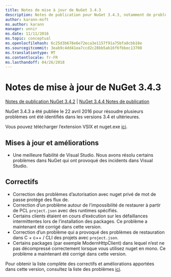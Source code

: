 ```yaml
---
title: Notes de mise à jour de NuGet 3.4.3
description: Notes de publication pour NuGet 3.4.3, notamment de problèmes connus, des correctifs de bogues, les fonctionnalités ajoutées et dcr.
author: karann-msft
ms.author: karann
manager: unnir
ms.date: 11/11/2016
ms.topic: conceptual
ms.openlocfilehash: 6c25d3b678e6e72eca3e1157f91a75bfa8cbb18e
ms.sourcegitcommit: 3eab9c4dd41ea7ccd2c28bb5ab16f6fbbec13708
ms.translationtype: MT
ms.contentlocale: fr-FR
ms.lasthandoff: 04/26/2018
---
```

# <a name="nuget-343-release-notes"></a>Notes de mise à jour de NuGet 3.4.3

[Notes de publication NuGet 3.4.2](../release-notes/nuget-3.4.2.md) | [NuGet 3.4.4 Notes de publication](../release-notes/nuget-3.4.4.md)

NuGet 3.4.3 a été publiée le 22 avril 2016 pour résoudre plusieurs problèmes ont été identifiés dans les versions 3.4 et ultérieures.

Vous pouvez télécharger l’extension VSIX et nuget.exe [ici](https://dist.nuget.org/index.html).

## <a name="updates-and-improvements"></a>Mises à jour et améliorations

* Une meilleure fiabilité de Visual Studio. Nous avons résolu certains problèmes dans NuGet qui ont provoqué des incidents dans Visual Studio.

## <a name="fixes"></a>Correctifs

* Correction des problèmes d’autorisation avec nuget privé de mot de passe protégé des flux de.
* Correction d’un problème autour de l’impossibilité de restaurer à partir de PCL `project.json` avec des runtimes spécifiés.
* Certains clients étaient en cours d’exécution sur les défaillances intermittentes lors de l’installation des packages. Ce problème a maintenant été corrigé dans cette version.
* Correction d’un problème qui a provoqué des problèmes de restauration dans C + c++ / CLI des projets avec `project.json`.
* Certains packages (par exemple ModernHttpClient) dans lequel n’est ne pas décompressé correctement lorsque vous utilisez nuget en mono. Ce problème a maintenant été corrigé dans cette version.

Pour obtenir la liste complète des correctifs et améliorations apportées dans cette version, consultez la liste des problèmes [ici](https://github.com/NuGet/Home/issues?q=is%3Aissue+milestone%3A3.4.3+is%3Aclosed).